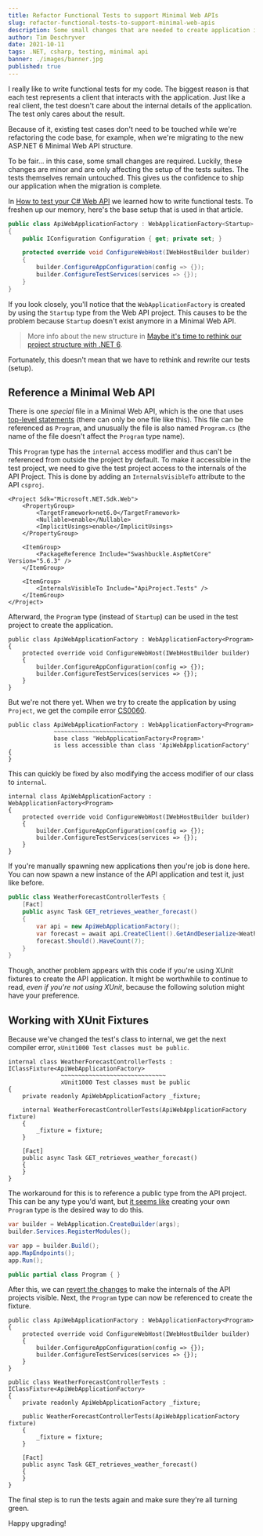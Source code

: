```yaml
---
title: Refactor Functional Tests to support Minimal Web APIs
slug: refactor-functional-tests-to-support-minimal-web-apis
description: Some small changes that are needed to create application instances in Functional Tests for Minimal Web APIs
author: Tim Deschryver
date: 2021-10-11
tags: .NET, csharp, testing, minimal api
banner: ./images/banner.jpg
published: true
---
```


I really like to write functional tests for my code.
The biggest reason is that each test represents a client that interacts with the application.
Just like a real client, the test doesn't care about the internal details of the application. The test only cares about the result.

Because of it, existing test cases don't need to be touched while we're refactoring the code base, for example, when we're migrating to the new ASP.NET 6 Minimal Web API structure.

To be fair... in this case, some small changes are required.
Luckily, these changes are minor and are only affecting the setup of the tests suites.
The tests themselves remain untouched.
This gives us the confidence to ship our application when the migration is complete.

In [How to test your C# Web API](/blog/how-to-test-your-csharp-web-api?tldr=1) we learned how to write functional tests.
To freshen up our memory, here's the base setup that is used in that article.

```cs:ApiWebApplicationFactory.cs
public class ApiWebApplicationFactory : WebApplicationFactory<Startup>
{
    public IConfiguration Configuration { get; private set; }

    protected override void ConfigureWebHost(IWebHostBuilder builder)
    {
        builder.ConfigureAppConfiguration(config => {});
        builder.ConfigureTestServices(services => {});
    }
}
```

If you look closely, you'll notice that the `WebApplicationFactory` is created by using the `Startup` type from the Web API project.
This causes to be the problem because `Startup` doesn't exist anymore in a Minimal Web API.

> More info about the new structure in [Maybe it's time to rethink our project structure with .NET 6](/blog/maybe-its-time-to-rethink-our-project-structure-with-dot-net-6).

Fortunately, this doesn't mean that we have to rethink and rewrite our tests (setup).

## Reference a Minimal Web API

There is one _special_ file in a Minimal Web API, which is the one that uses [top-level statements](https://docs.microsoft.com/en-us/dotnet/csharp/whats-new/tutorials/top-level-statements) (there can only be one file like this). This file can be referenced as `Program`, and unusually the file is also named `Program.cs` (the name of the file doesn't affect the `Program` type name).

This `Program` type has the `internal` access modifier and thus can't be referenced from outside the project by default.
To make it accessible in the test project, we need to give the test project access to the internals of the API Project.
This is done by adding an `InternalsVisibleTo` attribute to the API `csproj`.

```html{12-14}:ApiProject.csproj
<Project Sdk="Microsoft.NET.Sdk.Web">
    <PropertyGroup>
        <TargetFramework>net6.0</TargetFramework>
        <Nullable>enable</Nullable>
        <ImplicitUsings>enable</ImplicitUsings>
    </PropertyGroup>

    <ItemGroup>
        <PackageReference Include="Swashbuckle.AspNetCore" Version="5.6.3" />
    </ItemGroup>

    <ItemGroup>
        <InternalsVisibleTo Include="ApiProject.Tests" />
    </ItemGroup>
</Project>
```

Afterward, the `Program` type (instead of `Startup`) can be used in the test project to create the application.

```cs:ApiWebApplicationFactory.cs{1}
public class ApiWebApplicationFactory : WebApplicationFactory<Program>
{
    protected override void ConfigureWebHost(IWebHostBuilder builder)
    {
        builder.ConfigureAppConfiguration(config => {});
        builder.ConfigureTestServices(services => {});
    }
}
```

But we're not there yet.
When we try to create the application by using `Project`, we get the compile error [CS0060](https://docs.microsoft.com/en-us/dotnet/csharp/misc/cs0060).

```cs:ApiWebApplicationFactory.cs{2-4}
public class ApiWebApplicationFactory : WebApplicationFactory<Program>
             ~~~~~~~~~~~~~~~~~~~~~~~~
             base class 'WebApplicationFactory<Program>'
             is less accessible than class 'ApiWebApplicationFactory'
{
}
```

This can quickly be fixed by also modifying the access modifier of our class to `internal`.

```cs:ApiWebApplicationFactory.cs{1}
internal class ApiWebApplicationFactory : WebApplicationFactory<Program>
{
    protected override void ConfigureWebHost(IWebHostBuilder builder)
    {
        builder.ConfigureAppConfiguration(config => {});
        builder.ConfigureTestServices(services => {});
    }
}
```

If you're manually spawning new applications then you're job is done here.
You can now spawn a new instance of the API application and test it, just like before.

```cs{5}:WeatherForecastControllerTests.cs
public class WeatherForecastControllerTests {
    [Fact]
    public async Task GET_retrieves_weather_forecast()
    {
        var api = new ApiWebApplicationFactory();
        var forecast = await api.CreateClient().GetAndDeserialize<WeatherForecast[]>("/weatherforecast");
        forecast.Should().HaveCount(7);
    }
}
```

Though, another problem appears with this code if you're using XUnit fixtures to create the API application.
It might be worthwhile to continue to read, _even if you're not using XUnit_, because the following solution might have your preference.

## Working with XUnit Fixtures

Because we've changed the test's class to internal, we get the next compiler error, `xUnit1000 Test classes must be public`.

```cs:WeatherForecastControllerTests.cs{2-3}
internal class WeatherForecastControllerTests : IClassFixture<ApiWebApplicationFactory>
               ~~~~~~~~~~~~~~~~~~~~~~~~~~~~~~
               xUnit1000 Test classes must be public
{
    private readonly ApiWebApplicationFactory _fixture;

    internal WeatherForecastControllerTests(ApiWebApplicationFactory fixture)
    {
        _fixture = fixture;
    }

    [Fact]
    public async Task GET_retrieves_weather_forecast()
    {
    }
}
```

The workaround for this is to reference a public type from the API project.
This can be any type you'd want, but [it seems like](https://github.com/DamianEdwards/MinimalApiPlayground/issues/13#issuecomment-936910971) creating your own `Program` type is the desired way to do this.

```cs{8}:Program.cs
var builder = WebApplication.CreateBuilder(args);
builder.Services.RegisterModules();

var app = builder.Build();
app.MapEndpoints();
app.Run();

public partial class Program { }
```

After this, we can [revert the changes](#33d970997f7d4e4f9b47e86282767228) to make the internals of the API projects visible.
Next, the `Program` type can now be referenced to create the fixture.

```cs:WeatherForecastControllerTests.cs{1,10}
public class ApiWebApplicationFactory : WebApplicationFactory<Program>
{
    protected override void ConfigureWebHost(IWebHostBuilder builder)
    {
        builder.ConfigureAppConfiguration(config => {});
        builder.ConfigureTestServices(services => {});
    }
}

public class WeatherForecastControllerTests : IClassFixture<ApiWebApplicationFactory>
{
    private readonly ApiWebApplicationFactory _fixture;

    public WeatherForecastControllerTests(ApiWebApplicationFactory fixture)
    {
        _fixture = fixture;
    }

    [Fact]
    public async Task GET_retrieves_weather_forecast()
    {
    }
}
```

The final step is to run the tests again and make sure they're all turning green.

Happy upgrading!
